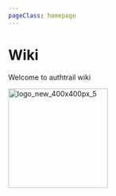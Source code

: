 ```yaml
---
pageClass: homepage
---
```


# Wiki

Welcome to authtrail wiki

<img width="200" alt="logo_new_400x400px_5" src="https://user-images.githubusercontent.com/8865298/187642758-3bb2e043-99a8-4988-a638-938574754ba1.png">
